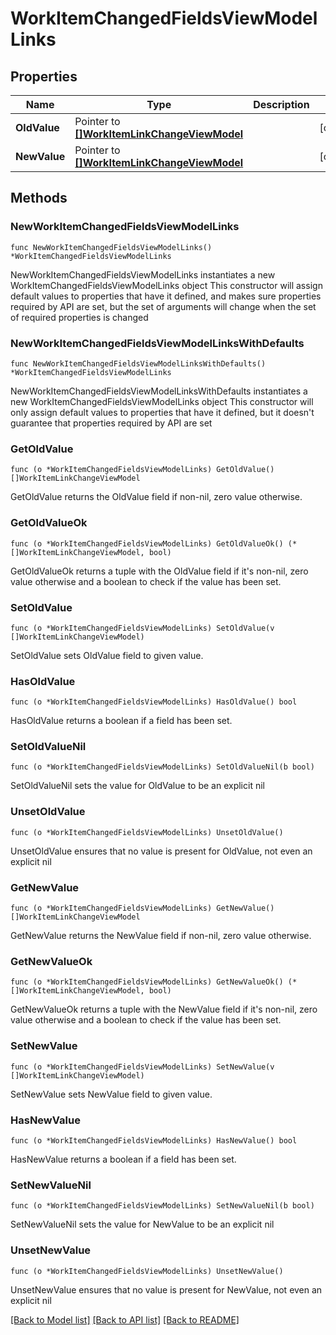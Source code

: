 # WorkItemChangedFieldsViewModelLinks

## Properties

Name | Type | Description | Notes
------------ | ------------- | ------------- | -------------
**OldValue** | Pointer to [**[]WorkItemLinkChangeViewModel**](WorkItemLinkChangeViewModel.md) |  | [optional] 
**NewValue** | Pointer to [**[]WorkItemLinkChangeViewModel**](WorkItemLinkChangeViewModel.md) |  | [optional] 

## Methods

### NewWorkItemChangedFieldsViewModelLinks

`func NewWorkItemChangedFieldsViewModelLinks() *WorkItemChangedFieldsViewModelLinks`

NewWorkItemChangedFieldsViewModelLinks instantiates a new WorkItemChangedFieldsViewModelLinks object
This constructor will assign default values to properties that have it defined,
and makes sure properties required by API are set, but the set of arguments
will change when the set of required properties is changed

### NewWorkItemChangedFieldsViewModelLinksWithDefaults

`func NewWorkItemChangedFieldsViewModelLinksWithDefaults() *WorkItemChangedFieldsViewModelLinks`

NewWorkItemChangedFieldsViewModelLinksWithDefaults instantiates a new WorkItemChangedFieldsViewModelLinks object
This constructor will only assign default values to properties that have it defined,
but it doesn't guarantee that properties required by API are set

### GetOldValue

`func (o *WorkItemChangedFieldsViewModelLinks) GetOldValue() []WorkItemLinkChangeViewModel`

GetOldValue returns the OldValue field if non-nil, zero value otherwise.

### GetOldValueOk

`func (o *WorkItemChangedFieldsViewModelLinks) GetOldValueOk() (*[]WorkItemLinkChangeViewModel, bool)`

GetOldValueOk returns a tuple with the OldValue field if it's non-nil, zero value otherwise
and a boolean to check if the value has been set.

### SetOldValue

`func (o *WorkItemChangedFieldsViewModelLinks) SetOldValue(v []WorkItemLinkChangeViewModel)`

SetOldValue sets OldValue field to given value.

### HasOldValue

`func (o *WorkItemChangedFieldsViewModelLinks) HasOldValue() bool`

HasOldValue returns a boolean if a field has been set.

### SetOldValueNil

`func (o *WorkItemChangedFieldsViewModelLinks) SetOldValueNil(b bool)`

 SetOldValueNil sets the value for OldValue to be an explicit nil

### UnsetOldValue
`func (o *WorkItemChangedFieldsViewModelLinks) UnsetOldValue()`

UnsetOldValue ensures that no value is present for OldValue, not even an explicit nil
### GetNewValue

`func (o *WorkItemChangedFieldsViewModelLinks) GetNewValue() []WorkItemLinkChangeViewModel`

GetNewValue returns the NewValue field if non-nil, zero value otherwise.

### GetNewValueOk

`func (o *WorkItemChangedFieldsViewModelLinks) GetNewValueOk() (*[]WorkItemLinkChangeViewModel, bool)`

GetNewValueOk returns a tuple with the NewValue field if it's non-nil, zero value otherwise
and a boolean to check if the value has been set.

### SetNewValue

`func (o *WorkItemChangedFieldsViewModelLinks) SetNewValue(v []WorkItemLinkChangeViewModel)`

SetNewValue sets NewValue field to given value.

### HasNewValue

`func (o *WorkItemChangedFieldsViewModelLinks) HasNewValue() bool`

HasNewValue returns a boolean if a field has been set.

### SetNewValueNil

`func (o *WorkItemChangedFieldsViewModelLinks) SetNewValueNil(b bool)`

 SetNewValueNil sets the value for NewValue to be an explicit nil

### UnsetNewValue
`func (o *WorkItemChangedFieldsViewModelLinks) UnsetNewValue()`

UnsetNewValue ensures that no value is present for NewValue, not even an explicit nil

[[Back to Model list]](../README.md#documentation-for-models) [[Back to API list]](../README.md#documentation-for-api-endpoints) [[Back to README]](../README.md)


